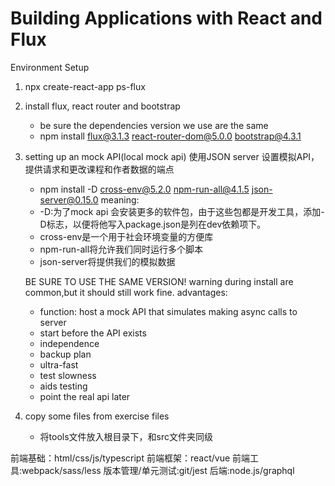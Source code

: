 # Building Applications with React and Flux

Environment Setup
1. npx create-react-app ps-flux
2. install flux, react router and bootstrap
    - be sure the dependencies version we use are the same
    - npm install flux@3.1.3 react-router-dom@5.0.0 bootstrap@4.3.1
3. setting up an mock API(local mock api)
    使用JSON server 设置模拟API，提供请求和更改课程和作者数据的端点
    - npm install -D cross-env@5.2.0 npm-run-all@4.1.5 json-server@0.15.0
    meaning:
    - -D:为了mock api 会安装更多的软件包，由于这些包都是开发工具，添加-D标志，以便将他写入package.json是列在dev依赖项下。
    - cross-env是一个用于社会环境变量的方便库
    - npm-run-all将允许我们同时运行多个脚本
    - json-server将提供我们的模拟数据

    BE SURE TO USE THE SAME VERSION!
    warning during install are common,but it should still work fine.
    advantages:
    - function: host a mock API that simulates making async calls to server
    - start before the API exists
    - independence
    - backup plan
    - ultra-fast
    - test slowness
    - aids testing
    - point the real api later
4. copy some files from exercise files
    - 将tools文件放入根目录下，和src文件夹同级

前端基础：html/css/js/typescript
前端框架：react/vue
前端工具:webpack/sass/less
版本管理/单元测试:git/jest
后端:node.js/graphql
